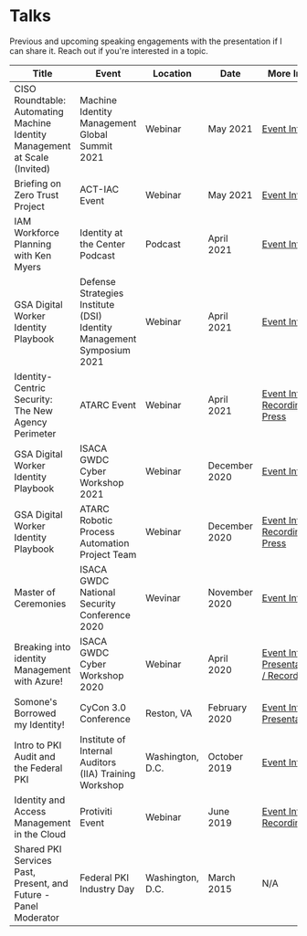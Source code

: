 # Talks

Previous and upcoming speaking engagements with the presentation if I can share it. Reach out if you're interested in a topic.

| Title | Event | Location | Date | More Info |
| ----- | ----- | -------- | ---- | --------- |
| CISO Roundtable: Automating Machine Identity Management at Scale (Invited) | Machine Identity Management Global Summit 2021 | Webinar | May 2021 | [Event Info](2105-VenafiSummit.md)
| Briefing on Zero Trust Project | ACT-IAC Event | Webinar | May 2021 | [Event Info](2105-ACTIACZTProject.md) |
| IAM Workforce Planning with Ken Myers | Identity at the Center Podcast | Podcast | April 2021 | [Event Info](2104-IATCPodcast.md) |
| GSA Digital Worker Identity Playbook | Defense Strategies Institute (DSI) Identity Management Symposium 2021 | Webinar | April 2021 | [Event Info](2104-DSIIDMGSADWPlaybook.md) |
| Identity-Centric Security: The New Agency Perimeter | ATARC Event | Webinar | April 2021 | [Event Info / Recording / Press](2104-ATARCIdentity.md) |
| GSA Digital Worker Identity Playbook | ISACA GWDC Cyber Workshop 2021 | Webinar | December 2020 | [Event Info](2012-VCWGSADWPlaybook.md) |
| GSA Digital Worker Identity Playbook | ATARC Robotic Process Automation Project Team | Webinar | December 2020 | [Event Info / Recording / Press](2012-ATARCDWPlaybook.md) |
| Master of Ceremonies | ISACA GWDC National Security Conference 2020 | Wevinar | November 2020 | [Event Info](2011-ISACAGWDCNatSec.md) |
| Breaking into identity Management with Azure! | ISACA GWDC Cyber Workshop 2020 | Webinar | April 2020 | [Event Info / Presentation / Recording](2004-BreakingIdentity.md) |
| Somone's Borrowed my Identity! | CyCon 3.0 Conference | Reston, VA | February 2020 | [Event Info / Presentation](2002-cycon3.md) |
| Intro to PKI Audit and the Federal PKI | Institute of Internal Auditors (IIA) Training Workshop | Washington, D.C. | October 2019 | [Event Info](1910-pkiaudit.md) |
| Identity and Access Management in the Cloud | Protiviti Event | Webinar | June 2019 | [Event Info / Recording](1906-prowebinar.md) |
| Shared PKI Services Past, Present, and Future - Panel Moderator | Federal PKI Industry Day | Washington, D.C. | March 2015 | N/A |
